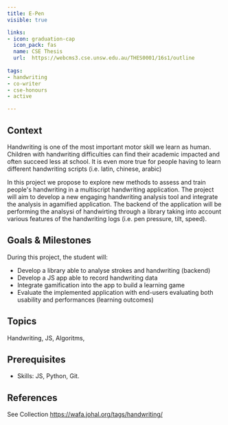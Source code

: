 ```yaml
---
title: E-Pen
visible: true

links:
- icon: graduation-cap
  icon_pack: fas
  name: CSE Thesis
  url:  https://webcms3.cse.unsw.edu.au/THES0001/16s1/outline 
  
tags:
- handwriting
- co-writer
- cse-honours
- active

---
```


## Context

Handwriting is one of the most important motor skill we learn as human. Children with handwriting difficulties can find their academic impacted and often succeed less at school. It is even more true for people having to learn different handwriting scripts (i.e. latin, chinese, arabic)

In this project we propose to explore new methods to assess and train people's handwriting in a multiscript handwriting application. The project will aim to develop a new engaging handwriting analysis tool and integrate the analysis in agamified application.
The backend of the application will be performing the analsysi of handwirting through a library taking into account various features of the handwriting logs (i.e. pen pressure, tilt, speed).


## Goals & Milestones

During this project, the student will:
- Develop a library able to analyse strokes and handwriting (backend)
- Develop a JS app able to record handwriting data
- Integrate gamification into the app to build a learning game
- Evaluate the implemented application with end-users evaluating both usability and performances (learning outcomes)

## Topics

Handwriting, JS, Algoritms,

## Prerequisites

- Skills: JS, Python, Git.

## References

See Collection https://wafa.johal.org/tags/handwriting/